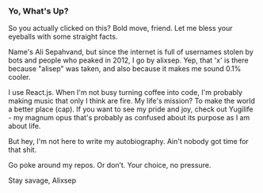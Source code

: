 ### Yo, What's Up?

So you actually clicked on this? Bold move, friend. Let me bless your eyeballs with some straight facts.

Name's Ali Sepahvand, but since the internet is full of usernames stolen by bots and people who peaked in 2012, I go by alixsep. Yep, that 'x' is there because "alisep" was taken, and also because it makes me sound 0.1% cooler.

I use React.js. When I'm not busy turning coffee into code, I'm probably making music that only I think are fire. My life's mission? To make the world a better place (cap). If you want to see my pride and joy, check out Yugilife - my magnum opus that's probably as confused about its purpose as I am about life.

But hey, I'm not here to write my autobiography. Ain't nobody got time for that shit.

Go poke around my repos. Or don’t. Your choice, no pressure.

Stay savage,
Alixsep
